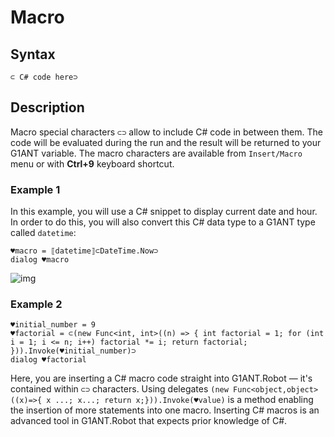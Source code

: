 # Macro

## Syntax

```G1ANT
⊂ C# code here⊃
```

## Description

Macro special characters `⊂⊃` allow to include C# code in between them. The code will be evaluated during the run and the result will be returned to your G1ANT variable. The macro characters are available from `Insert/Macro` menu or with **Ctrl+9** keyboard shortcut.

### Example 1

In this example, you will use a C# snippet to display current date and hour. In order to do this, you will also convert this C# data type to a G1ANT type called `datetime`:

```G1ANT
♥macro = ⟦datetime⟧⊂DateTime.Now⊃
dialog ♥macro
```

![img](https://github.com/G1ANT-Robot/G1ANT.Manual/raw/develop/G1ANT.Manual/-assets/macro.png)

### Example 2

```G1ANT
♥initial_number = 9
♥factorial = ⊂(new Func<int, int>((n) => { int factorial = 1; for (int i = 1; i <= n; i++) factorial *= i; return factorial; })).Invoke(♥initial_number)⊃
dialog ♥factorial
```

Here, you are inserting a C# macro code straight into G1ANT.Robot — it's contained within `⊂⊃` characters. Using delegates `(new Func<object,object>((x)=>{ x ...; x...; return x;})).Invoke(♥value)` is a method enabling the insertion of more statements into one macro. Inserting C# macros is an advanced tool in G1ANT.Robot that expects prior knowledge of C#.

